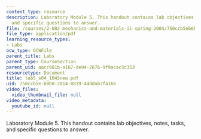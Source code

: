 ```yaml
---
content_type: resource
description: Laboratory Module 5. This handout contains lab objectives, notes, tasks,
  and specific questions to answer.
file: /courses/2-002-mechanics-and-materials-ii-spring-2004/750ccb5eb0b82814883944ddab3fa166_lab5_s04_1045new.pdf
file_type: application/pdf
learning_resource_types:
- Labs
ocw_type: OCWFile
parent_title: Labs
parent_type: CourseSection
parent_uid: aacc981b-a167-de94-2676-9f9acac3c353
resourcetype: Document
title: lab5_s04_1045new.pdf
uid: 750ccb5e-b0b8-2814-8839-44ddab3fa166
video_files:
  video_thumbnail_file: null
video_metadata:
  youtube_id: null
---
```

Laboratory Module 5. This handout contains lab objectives, notes, tasks, and specific questions to answer.
